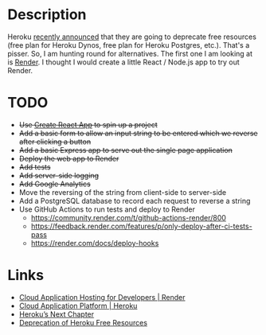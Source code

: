 # Description

Heroku [recently announced](https://blog.heroku.com/next-chapter) that they are going to deprecate free resources (free plan for Heroku Dynos, free plan for Heroku Postgres, etc.). That's a pisser. So, I am hunting round for alternatives. The first one I am looking at is [Render](https://render.com/). I thought I would create a little React / Node.js app to try out Render.

# TODO

* ~~Use [Create React App](https://create-react-app.dev/) to spin up a project~~
* ~~Add a basic form to allow an input string to be entered which we reverse after clicking a button~~
* ~~Add a basic Express app to serve out the single page application~~
* ~~Deploy the web app to Render~~
* ~~Add tests~~
* ~~Add server-side logging~~
* ~~Add Google Analytics~~
* Move the reversing of the string from client-side to server-side
* Add a PostgreSQL database to record each request to reverse a string
* Use GitHub Actions to run tests and deploy to Render
  * https://community.render.com/t/github-actions-render/800
  * https://feedback.render.com/features/p/only-deploy-after-ci-tests-pass
  * https://render.com/docs/deploy-hooks

# Links

* [Cloud Application Hosting for Developers | Render](https://render.com/)
* [Cloud Application Platform | Heroku](https://www.heroku.com/)
* [Heroku’s Next Chapter](https://blog.heroku.com/next-chapter)
* [Deprecation of Heroku Free Resources](https://devcenter.heroku.com/changelog-items/2461)
